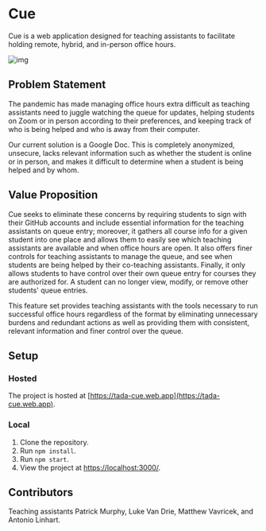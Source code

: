 # Cue

Cue is a web application designed for teaching assistants to facilitate holding remote, hybrid, and in-person office hours. 

![img](https://lh4.googleusercontent.com/zOsT-2C87G0RLzK1m97cAIppIUoWiLP3hU8CWFCIczuUhTPhoNKr8O9bwf-JPu_rnzZWY5qaoY9RXujAAb1IbsGU7_aB-zw31BaMhjvwip72xjlihTpNMukfuZQgE2UrvJ9qIBDOvAg)

## Problem Statement

The pandemic has made managing office hours extra difficult as teaching assistants need to juggle watching the queue for updates, helping students on Zoom or in person according to their preferences, and keeping track of who is being helped and who is away from their computer. 

Our current solution is a Google Doc. This is completely anonymized, unsecure, lacks relevant information such as whether the student is online or in person, and makes it difficult to determine when a student is being helped and by whom.

## Value Proposition

Cue seeks to eliminate these concerns by requiring students to sign with their GitHub accounts and include essential information for the teaching assistants on queue entry; moreover, it gathers all course info for a given student into one place and allows them to easily see which teaching assistants are available and when office hours are open. It also offers finer controls for teaching assistants to manage the queue, and see when students are being helped by their co-teaching assistants. Finally, it only allows students to have control over their own queue entry for courses they are authorized for. A student can no longer view, modify, or remove other students' queue entries. 

This feature set provides teaching assistants with the tools necessary to run successful office hours regardless of the format by eliminating unnecessary burdens and redundant actions as well as providing them with consistent, relevant information and finer control over the queue.

## Setup

### Hosted
The project is hosted at [https://tada-cue.web.app](https://tada-cue.web.app).

### Local

1. Clone the repository.
2. Run ```npm install```.
3. Run ```npm start```.
4. View the project at [https://localhost:3000/](https://localhost:3000/).

## Contributors

Teaching assistants Patrick Murphy, Luke Van Drie, Matthew Vavricek, and Antonio Linhart.